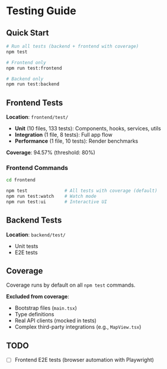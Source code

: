# Testing Guide

## Quick Start

```bash
# Run all tests (backend + frontend with coverage)
npm test

# Frontend only
npm run test:frontend

# Backend only
npm run test:backend
```

## Frontend Tests

**Location**: `frontend/test/`

- **Unit** (10 files, 133 tests): Components, hooks, services, utils
- **Integration** (1 file, 8 tests): Full app flow
- **Performance** (1 file, 10 tests): Render benchmarks

**Coverage**: 94.57% (threshold: 80%)

### Frontend Commands

```bash
cd frontend

npm test              # All tests with coverage (default)
npm run test:watch    # Watch mode
npm run test:ui       # Interactive UI
```

## Backend Tests

**Location**: `backend/test/`

- Unit tests
- E2E tests

## Coverage

Coverage runs by default on all `npm test` commands.

**Excluded from coverage**:

- Bootstrap files (`main.tsx`)
- Type definitions
- Real API clients (mocked in tests)
- Complex third-party integrations (e.g., `MapView.tsx`)

## TODO

- [ ] Frontend E2E tests (browser automation with Playwright)
